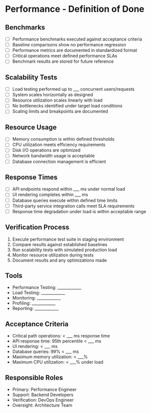 # Performance - Definition of Done

## Benchmarks
- [ ] Performance benchmarks executed against acceptance criteria
- [ ] Baseline comparisons show no performance regression
- [ ] Performance metrics are documented in standardized format
- [ ] Critical operations meet defined performance SLAs
- [ ] Benchmark results are stored for future reference

## Scalability Tests
- [ ] Load testing performed up to ___ concurrent users/requests
- [ ] System scales horizontally as designed
- [ ] Resource utilization scales linearly with load
- [ ] No bottlenecks identified under target load conditions
- [ ] Scaling limits and breakpoints are documented

## Resource Usage
- [ ] Memory consumption is within defined thresholds
- [ ] CPU utilization meets efficiency requirements
- [ ] Disk I/O operations are optimized
- [ ] Network bandwidth usage is acceptable
- [ ] Database connection management is efficient

## Response Times
- [ ] API endpoints respond within ___ ms under normal load
- [ ] UI rendering completes within ___ ms
- [ ] Database queries execute within defined time limits
- [ ] Third-party service integration calls meet SLA requirements
- [ ] Response time degradation under load is within acceptable range

## Verification Process
1. Execute performance test suite in staging environment
2. Compare results against established baselines
3. Run scalability tests with simulated production load
4. Monitor resource utilization during tests
5. Document results and any optimizations made

## Tools
- Performance Testing: ____________
- Load Testing: ____________
- Monitoring: ____________
- Profiling: ____________
- Reporting: ____________

## Acceptance Criteria
- Critical path operations: < ___ ms response time
- API response time: 95th percentile < ___ ms
- UI rendering: < ___ ms
- Database queries: 99% < ___ ms
- Maximum memory utilization: < ___% 
- Maximum CPU utilization: < ___% under load

## Responsible Roles
- Primary: Performance Engineer
- Support: Backend Developers
- Verification: DevOps Engineer
- Oversight: Architecture Team